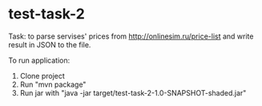 # test-task-2
Task: to parse servises' prices from http://onlinesim.ru/price-list and write result in JSON to the file.

To run application:

1. Clone project
2. Run "mvn package"
3. Run jar with "java -jar target/test-task-2-1.0-SNAPSHOT-shaded.jar"
